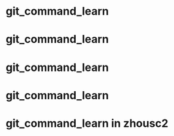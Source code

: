 # git_command_learn
# git_command_learn
# git_command_learn
# git_command_learn
# git_command_learn in zhousc2
